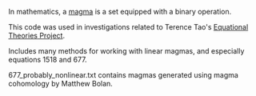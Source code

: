 In mathematics, a [magma](https://en.wikipedia.org/wiki/Magma_\(algebra\)) is a set equipped with a binary operation.

This code was used in investigations related to Terence Tao's [Equational Theories Project](https://teorth.github.io/equational_theories/).

Includes many methods for working with linear magmas, and especially equations 1518 and 677.

677_probably_nonlinear.txt contains magmas generated using magma cohomology by Matthew Bolan.
